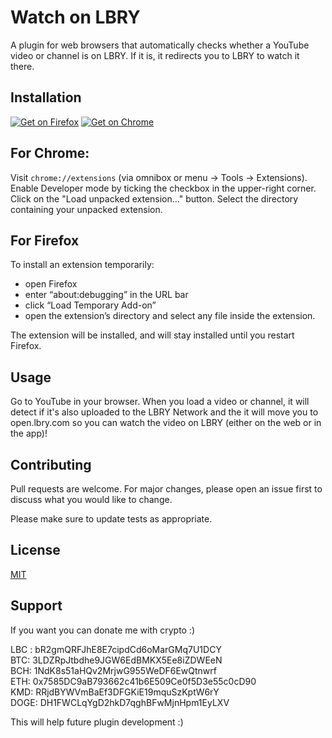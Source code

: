 
# Watch on LBRY

A plugin for web browsers that automatically checks whether a YouTube video or channel is on LBRY. If it is, it redirects you to LBRY to watch it there.

## Installation

[![Get on Firefox](https://addons.cdn.mozilla.net/static/img/addons-buttons/AMO-button_1.png)](https://addons.mozilla.org/pl/firefox/addon/watch-on-lbry/?src=search) [![Get on Chrome](https://developer.chrome.com/webstore/images/ChromeWebStore_BadgeWBorder_v2_206x58.png)](https://chrome.google.com/webstore/detail/watch-on-lbry/jjmbbhopnjdjnpceiecihldbhibchgek?hl=pl&gl=PL)

## For Chrome:
Visit ```chrome://extensions``` (via omnibox or menu -> Tools -> Extensions).
Enable Developer mode by ticking the checkbox in the upper-right corner.
Click on the "Load unpacked extension..." button.
Select the directory containing your unpacked extension.
## For Firefox
To install an extension temporarily:

-   open Firefox
-   enter “about:debugging” in the URL bar
-   click “Load Temporary Add-on”
-   open the extension’s directory and select any file inside the extension.

The extension will be installed, and will stay installed until you restart Firefox.


## Usage

Go to YouTube in your browser. When you load a video or channel, it will detect if it's also uploaded to the LBRY Network and the it will move you to open.lbry.com so you can watch the video on LBRY (either on the web or in the app)!

## Contributing
Pull requests are welcome. For major changes, please open an issue first to discuss what you would like to change.

Please make sure to update tests as appropriate.

## License
[MIT](https://choosealicense.com/licenses/mit/)

## Support

If you want you can donate me with crypto :)  

LBC : bR2gmQRFJhE8E7cipdCd6oMarGMq7U1DCY  
BTC: 3LDZRpJtbdhe9JGW6EdBMKX5Ee8iZDWEeN  
BCH: 1NdK8s51aHQv2MrjwG955WeDF6EwQtnwrf  
ETH: 0x7585DC9aB793662c41b6E509Ce0f5D3e55c0cD90  
KMD: RRjdBYWVmBaEf3DFGKiE19mquSzKptW6rY  
DOGE: DH1FWCLqYgD2hkD7qghBFwMjnHpm1EyLXV  

This will help future plugin development :)
